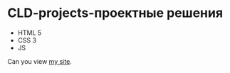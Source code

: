 # CLD-projects-проектные решения
- HTML 5
- CSS 3
- JS

Сan you view [my site](https://alexey1103510.github.io/CLD-projects/).
